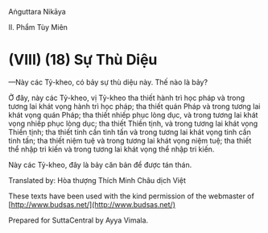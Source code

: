  

Aṅguttara Nikāya

II. Phẩm Tùy Miên

# (VIII) (18) Sự Thù Diệu

—Này các Tỷ-kheo, có bảy sự thù diệu này. Thế nào là bảy?

Ở đây, này các Tỷ-kheo, vị Tỷ-kheo tha thiết hành trì học pháp và trong tương lai khát vọng hành trì học pháp; tha thiết quán Pháp và trong tương lai khát vọng quán Pháp; tha thiết nhiếp phục lòng dục, và trong tương lai khát vọng nhiếp phục lòng dục; tha thiết Thiền tịnh, và trong tương lai khát vọng Thiền tịnh; tha thiết tinh cần tinh tấn và trong tương lai khát vọng tinh cần tinh tấn; tha thiết niệm tuệ và trong tương lai khát vọng niệm tuệ; tha thiết thể nhập tri kiến và trong tương lai khát vọng thể nhập tri kiến.

Này các Tỷ-kheo, đây là bảy căn bản để được tán thán.

Translated by: Hòa thượng Thích Minh Châu dịch Việt

These texts have been used with the kind permission of the webmaster of [http://www.budsas.net/](http://www.budsas.net/)

Prepared for SuttaCentral by Ayya Vimala.